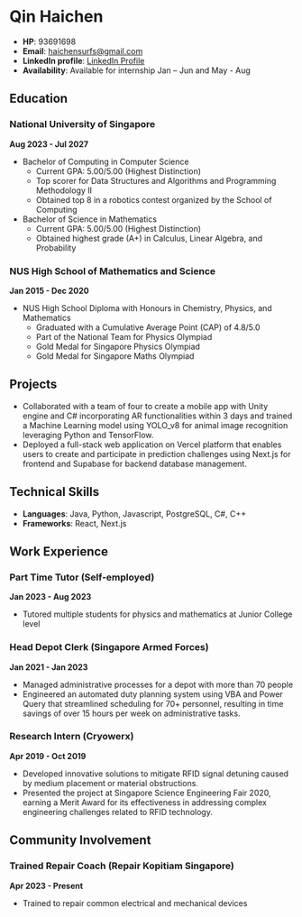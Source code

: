 # Qin Haichen

- **HP**: 93691698
- **Email**: [haichensurfs@gmail.com](mailto:haichensurfs@gmail.com)
- **LinkedIn profile**: [LinkedIn Profile](#)
- **Availability**: Available for internship Jan – Jun and May - Aug

## Education

### National University of Singapore
**Aug 2023 - Jul 2027**
- Bachelor of Computing in Computer Science
    - Current GPA: 5.00/5.00 (Highest Distinction)
    - Top scorer for Data Structures and Algorithms and Programming Methodology II
    - Obtained top 8 in a robotics contest organized by the School of Computing
- Bachelor of Science in Mathematics
    - Current GPA: 5.00/5.00 (Highest Distinction)
    - Obtained highest grade (A+) in Calculus, Linear Algebra, and Probability

### NUS High School of Mathematics and Science
**Jan 2015 - Dec 2020**
- NUS High School Diploma with Honours in Chemistry, Physics, and Mathematics
    - Graduated with a Cumulative Average Point (CAP) of 4.8/5.0
    - Part of the National Team for Physics Olympiad
    - Gold Medal for Singapore Physics Olympiad
    - Gold Medal for Singapore Maths Olympiad

## Projects

- Collaborated with a team of four to create a mobile app with Unity engine and C# incorporating AR functionalities within 3 days and trained a Machine Learning model using YOLO_v8 for animal image recognition leveraging Python and TensorFlow.
- Deployed a full-stack web application on Vercel platform that enables users to create and participate in prediction challenges using Next.js for frontend and Supabase for backend database management.

## Technical Skills

- **Languages**: Java, Python, Javascript, PostgreSQL, C#, C++
- **Frameworks**: React, Next.js

## Work Experience

### Part Time Tutor (Self-employed)
**Jan 2023 - Aug 2023**
- Tutored multiple students for physics and mathematics at Junior College level

### Head Depot Clerk (Singapore Armed Forces)
**Jan 2021 - Jan 2023**
- Managed administrative processes for a depot with more than 70 people
- Engineered an automated duty planning system using VBA and Power Query that streamlined scheduling for 70+ personnel, resulting in time savings of over 15 hours per week on administrative tasks.

### Research Intern (Cryowerx)
**Apr 2019 - Oct 2019**
- Developed innovative solutions to mitigate RFID signal detuning caused by medium placement or material obstructions.
- Presented the project at Singapore Science Engineering Fair 2020, earning a Merit Award for its effectiveness in addressing complex engineering challenges related to RFID technology.

## Community Involvement

### Trained Repair Coach (Repair Kopitiam Singapore)
**Apr 2023 - Present**
- Trained to repair common electrical and mechanical devices  
